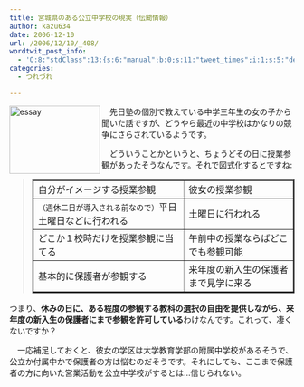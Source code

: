```yaml
---
title: 宮城県のある公立中学校の現実（伝聞情報）
author: kazu634
date: 2006-12-10
url: /2006/12/10/_408/
wordtwit_post_info:
  - 'O:8:"stdClass":13:{s:6:"manual";b:0;s:11:"tweet_times";i:1;s:5:"delay";i:0;s:7:"enabled";i:1;s:10:"separation";s:2:"60";s:7:"version";s:3:"3.7";s:14:"tweet_template";b:0;s:6:"status";i:2;s:6:"result";a:0:{}s:13:"tweet_counter";i:2;s:13:"tweet_log_ids";a:1:{i:0;i:2681;}s:9:"hash_tags";a:0:{}s:8:"accounts";a:1:{i:0;s:7:"kazu634";}}'
categories:
  - つれづれ

---
```

<div class="section">
<p>
<img width="160" align="left" alt="essay" src="http://image.blog.livedoor.jp/simoom634/imgs/1/7/17f7e2c5-s.jpg" height="120" border="0" />
</p>
  
<p>
    　先日塾の個別で教えている中学三年生の女の子から聞いた話ですが、どうやら最近の中学校はかなりの競争にさらされているようです。
</p>
  
<p>
    　どういうことかというと、ちょうどその日に授業参観があったそうなんです。それで図式化するとですね:
</p>
  
<blockquote>
<table border="2">
<tr>
<td>
          自分がイメージする授業参観
</td>
        
<td>
          彼女の授業参観
</td>
</tr>
      
<tr>
<td>
<small>（週休二日が導入される前なので）</small>平日土曜日などに行われる
</td>
        
<td>
          土曜日に行われる
</td>
</tr>
      
<tr>
<td>
          どこか１校時だけを授業参観に当てる
</td>
        
<td>
          午前中の授業ならばどこでも参観可能
</td>
</tr>
      
<tr>
<td>
          基本的に保護者が参観する
</td>
        
<td>
          来年度の新入生の保護者まで見学に来る
</td>
</tr>
</table>
</blockquote>
  
<p>
    つまり、<b>休みの日に、ある程度の参観する教科の選択の自由を提供しながら、来年度の新入生の保護者にまで参観を許可している</b>わけなんです。これって、凄くないですか？
</p>
  
<p>
    　一応補足しておくと、彼女の学区は大学教育学部の附属中学校があるそうで、公立か付属中かで保護者の方は悩むのだそうです。それにしても、ここまで保護者の方に向いた営業活動を公立中学校がするとは…信じられない。
</p>
</div>